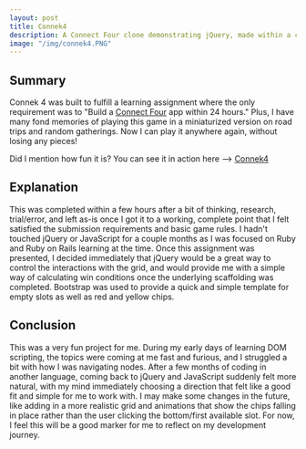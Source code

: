 ```yaml
---
layout: post
title: Connek4
description: A Connect Four clone demonstrating jQuery, made within a couple of hours for an assignment given without detailed requirements.
image: "/img/connek4.PNG"
---
```

## Summary

Connek 4 was built to fulfill a learning assignment where the only requirement was to "Build a [Connect Four](https://en.wikipedia.org/wiki/Connect_Four) app within 24 hours." Plus, I have many fond memories of playing this game in a miniaturized version on road trips and random gatherings. Now I can play it anywhere again, without losing any pieces!

Did I mention how fun it is? You can see it in action here --> [Connek4](/connek4.html)

## Explanation

This was completed within a few hours after a bit of thinking, research, trial/error, and left as-is once I got it to a working, complete point that I felt satisfied the submission requirements and basic game rules. I hadn't touched jQuery or JavaScript for a couple months as I was focused on Ruby and Ruby on Rails learning at the time. Once this assignment was presented, I decided immediately that jQuery would be a great way to control the interactions with the grid, and would provide me with a simple way of calculating win conditions once the underlying scaffolding was completed. Bootstrap was used to provide a quick and simple template for empty slots as well as red and yellow chips.

## Conclusion

This was a very fun project for me. During my early days of learning DOM scripting, the topics were coming at me fast and furious, and I struggled a bit with how I was navigating nodes. After a few months of coding in another language, coming back to jQuery and JavaScript suddenly felt more natural, with my mind immediately choosing a direction that felt like a good fit and simple for me to work with. I may make some changes in the future, like adding in a more realistic grid and animations that show the chips falling in place rather than the user clicking the bottom/first available slot. For now, I feel this will be a good marker for me to reflect on my development journey.
